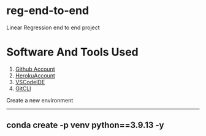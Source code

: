 # reg-end-to-end
Linear Regression end to end project

# Software And Tools Used
1. [Github Account](https://github.com)
2. [HerokuAccount](https://heroku.com)
3. [VSCodeIDE](https://code.visualstudio.com/)
4. [GitCLI](https://git-scm.com/book/en/v2/Getting-Started-The-Command-Line)

Create a new environment 

---
conda create -p venv python==3.9.13 -y
---
